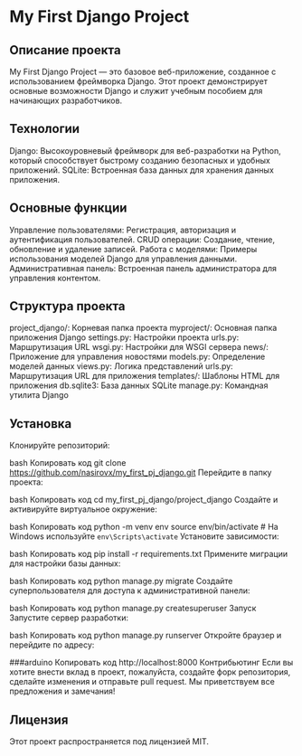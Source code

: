 # My First Django Project
## Описание проекта
My First Django Project — это базовое веб-приложение, созданное с использованием фреймворка Django. Этот проект демонстрирует основные возможности Django и служит учебным пособием для начинающих разработчиков.

## Технологии
Django: Высокоуровневый фреймворк для веб-разработки на Python, который способствует быстрому созданию безопасных и удобных приложений.
SQLite: Встроенная база данных для хранения данных приложения.
## Основные функции
Управление пользователями: Регистрация, авторизация и аутентификация пользователей.
CRUD операции: Создание, чтение, обновление и удаление записей.
Работа с моделями: Примеры использования моделей Django для управления данными.
Административная панель: Встроенная панель администратора для управления контентом.
## Структура проекта
project_django/: Корневая папка проекта
myproject/: Основная папка приложения Django
settings.py: Настройки проекта
urls.py: Маршрутизация URL
wsgi.py: Настройки для WSGI сервера
news/: Приложение для управления новостями
models.py: Определение моделей данных
views.py: Логика представлений
urls.py: Маршрутизация URL для приложения
templates/: Шаблоны HTML для приложения
db.sqlite3: База данных SQLite
manage.py: Командная утилита Django
## Установка
Клонируйте репозиторий:

bash
Копировать код
git clone https://github.com/nasirovx/my_first_pj_django.git
Перейдите в папку проекта:

bash
Копировать код
cd my_first_pj_django/project_django
Создайте и активируйте виртуальное окружение:

bash
Копировать код
python -m venv env
source env/bin/activate  # На Windows используйте `env\Scripts\activate`
Установите зависимости:

bash
Копировать код
pip install -r requirements.txt
Примените миграции для настройки базы данных:

bash
Копировать код
python manage.py migrate
Создайте суперпользователя для доступа к административной панели:

bash
Копировать код
python manage.py createsuperuser
Запуск
Запустите сервер разработки:

bash
Копировать код
python manage.py runserver
Откройте браузер и перейдите по адресу:

###arduino
Копировать код
http://localhost:8000
Контрибьютинг
Если вы хотите внести вклад в проект, пожалуйста, создайте форк репозитория, сделайте изменения и отправьте pull request. Мы приветствуем все предложения и замечания!

## Лицензия
Этот проект распространяется под лицензией MIT.

